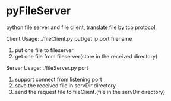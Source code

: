 # pyFileServer
python file server and file client, translate file by tcp protocol. 

Client Usage:
./fileClient.py put/get ip port filename
1. put one file to fileserver
2. get one file from fileserver(store in the received directory)

Server Usage:
./fileServer.py port
1. support connect from listening port
2. save the received file in servDir directory.
3. send the request file to fileClient.(file in the servDir directory)


